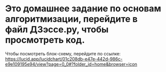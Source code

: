 # Это домашнее задание по основам алгоритмизации, перейдите в файл ДЗэссе.py, чтобы просмотреть код.
Чтобы  посмотреть блок-схему, перейдите по ссылке: https://lucid.app/lucidchart/01c208db-e47e-442d-986c-e9e109195e94/view?page=0_0#?folder_id=home&browser=icon
